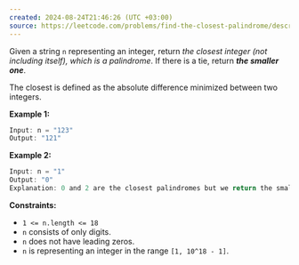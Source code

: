 ```yaml
---
created: 2024-08-24T21:46:26 (UTC +03:00)
source: https://leetcode.com/problems/find-the-closest-palindrome/description/?envType=daily-question&envId=2024-08-24
---
```

Given a string `n` representing an integer, return _the closest integer (not including itself), which is a palindrome_. If there is a tie, return _**the smaller one**_.

The closest is defined as the absolute difference minimized between two integers.


**Example 1:**

``` Java
Input: n = "123"
Output: "121"
```


**Example 2:**

``` Java
Input: n = "1"
Output: "0"
Explanation: 0 and 2 are the closest palindromes but we return the smallest which is 0.
```


**Constraints:**

-   `1 <= n.length <= 18`
-   `n` consists of only digits.
-   `n` does not have leading zeros.
-   `n` is representing an integer in the range `[1, 10^18 - 1]`.
